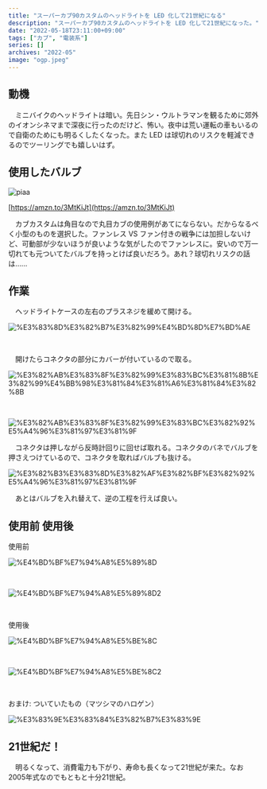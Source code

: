 ```yaml
---
title: "スーパーカブ90カスタムのヘッドライトを LED 化して21世紀になる"
description: "スーパーカブ90カスタムのヘッドライトを LED 化して21世紀になった。"
date: "2022-05-18T23:11:00+09:00"
tags: ["カブ", "電装系"]
series: []
archives: "2022-05"
image: "ogp.jpeg"
---
```



## 動機

　ミニバイクのヘッドライトは暗い。先日シン・ウルトラマンを観るために郊外のイオンシネマまで深夜に行ったのだけど、怖い。夜中は荒い運転の車もいるので自衛のためにも明るくしたくなった。また LED は球切れのリスクを軽減できるのでツーリングでも嬉しいはず。

## 使用したバルブ

![piaa](47b0e4e8.jpeg)

[https://amzn.to/3MtKiJt](https://amzn.to/3MtKiJt)

　カブカスタムは角目なので丸目カブの使用例があてにならない。だからなるべく小型のものを選択した。ファンレス VS ファン付きの戦争には加担しないけど、可動部が少ないほうが良いような気がしたのでファンレスに。安いので万一切れても元ついてたバルブを持っとけば良いだろう。あれ？球切れリスクの話は……

## 作業

　ヘッドライトケースの左右のプラスネジを緩めて開ける。

![%E3%83%8D%E3%82%B7%E3%82%99%E4%BD%8D%E7%BD%AE](760685bf.jpeg)

<br/>

　開けたらコネクタの部分にカバーが付いているので取る。

![%E3%82%AB%E3%83%8F%E3%82%99%E3%83%BC%E3%81%8B%E3%82%99%E4%BB%98%E3%81%84%E3%81%A6%E3%81%84%E3%82%8B](da88adef.jpeg)

<br/>

![%E3%82%AB%E3%83%8F%E3%82%99%E3%83%BC%E3%82%92%E5%A4%96%E3%81%97%E3%81%9F](0debd7e6.jpeg)

　コネクタは押しながら反時計回りに回せば取れる。コネクタのバネでバルブを押さえつけているので、コネクタを取ればバルブも抜ける。

![%E3%82%B3%E3%83%8D%E3%82%AF%E3%82%BF%E3%82%92%E5%A4%96%E3%81%97%E3%81%9F](3cd89793.jpeg)

　あとはバルブを入れ替えて、逆の工程を行えば良い。

## 使用前 使用後

使用前

![%E4%BD%BF%E7%94%A8%E5%89%8D](c61b47ae.jpeg)

<br/>

![%E4%BD%BF%E7%94%A8%E5%89%8D2](58d5e190.jpeg)

<br/>

使用後

![%E4%BD%BF%E7%94%A8%E5%BE%8C](c02166ed.jpeg)

<br/>

![%E4%BD%BF%E7%94%A8%E5%BE%8C2](4b29509a.jpeg)

<br/>

おまけ: ついていたもの（マツシマのハロゲン）

![%E3%83%9E%E3%83%84%E3%82%B7%E3%83%9E](0048c98f.jpeg)

## 21世紀だ！

　明るくなって、消費電力も下がり、寿命も長くなって21世紀が来た。なお2005年式なのでもともと十分21世紀。
